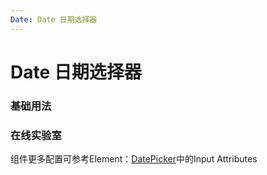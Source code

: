 ```yaml
---
Date: Date 日期选择器
---
```

# Date 日期选择器

### 基础用法

<ClientOnly>
<field-date-demo blockName="dateField1" onlineDemo="https://codepen.io/w3cmark/pen/ExYpeBJ"/>
</ClientOnly>

### 在线实验室
<ClientOnly>
<ams-config name="date" type="field"/>
</ClientOnly>

组件更多配置可参考Element：[DatePicker](http://element-cn.eleme.io/#/zh-CN/component/date-picker)中的Input Attributes
